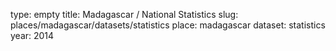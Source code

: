 type: empty
title: Madagascar / National Statistics
slug: places/madagascar/datasets/statistics
place: madagascar
dataset: statistics
year: 2014
